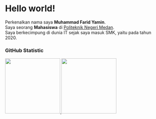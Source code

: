 # Hello world! 

Perkenalkan nama saya **Muhammad Farid Yamin**.<br>
Saya seorang **Mahasiswa** di [Politeknik Negeri Medan](https://polmed.ac.id/).<br>
Saya berkecimpung di dunia IT sejak saya masuk SMK, yaitu pada tahun 2020.

### GitHub Statistic

<p align="left">
<a href="https://github.com/faridrawing">
  <img height="180em" src="https://github-readme-stats-eight-theta.vercel.app/api?username=faridrawing&show_icons=true&theme=algolia&include_all_commits=true&count_private=true"/>
  <img height="180em" src="https://github-readme-stats-eight-theta.vercel.app/api/top-langs/?username=faridrawing&layout=compact&theme=algolia"/>
</a>
</p>
